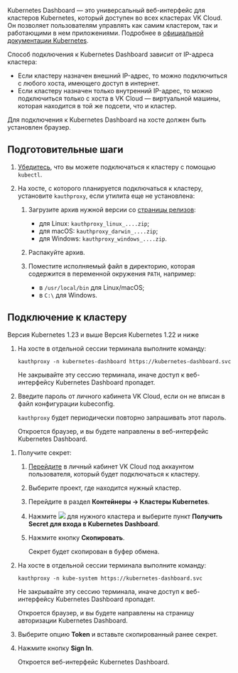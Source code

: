 Kubernetes Dashboard — это универсальный веб-интерфейс для кластеров Kubernetes, который доступен во всех кластерах VK Cloud. Он позволяет пользователям управлять как самим кластером, так и работающими в нем приложениями. Подробнее в [официальной документации Kubernetes](https://kubernetes.io/docs/tasks/access-application-cluster/web-ui-dashboard/).

Способ подключения к Kubernetes Dashboard зависит от IP-адреса кластера:

- Если кластеру назначен внешний IP-адрес, то можно подключиться с любого хоста, имеющего доступ в интернет.
- Если кластеру назначен только внутренний IP-адрес, то можно подключиться только с хоста в VK Cloud — виртуальной машины, которая находится в той же подсети, что и кластер.

Для подключения к Kubernetes Dashboard на хосте должен быть установлен браузер.

## Подготовительные шаги

1. [Убедитесь](../kubectl#proverka_podklyucheniya_k_klasteru), что вы можете подключаться к кластеру с помощью `kubectl`.

1. На хосте, с которого планируется подключаться к кластеру, установите `kauthproxy`, если утилита еще не установлена:

   1. Загрузите архив нужной версии со [страницы релизов](https://github.com/int128/kauthproxy/releases):

      - для Linux: `kauthproxy_linux_....zip`;
      - для macOS: `kauthproxy_darwin_....zip`;
      - для Windows: `kauthproxy_windows_....zip`.

   1. Распакуйте архив.

   1. Поместите исполняемый файл в директорию, которая содержится в переменной окружения `PATH`, например:

      - в `/usr/local/bin` для Linux/macOS;
      - в `C:\` для Windows.

## Подключение к кластеру

<tabs>
<tablist>
<tab>Версия Kubernetes 1.23 и выше</tab>
<tab>Версия Kubernetes 1.22 и ниже</tab>
</tablist>
<tabpanel>

1. На хосте в отдельной сессии терминала выполните команду:

   ```console
   kauthproxy -n kubernetes-dashboard https://kubernetes-dashboard.svc
   ```

   <warn>

   Не закрывайте эту сессию терминала, иначе доступ к веб-интерфейсу Kubernetes Dashboard пропадет.

   </warn>

1. Введите пароль от личного кабинета VK Cloud, если он не вписан в файл конфигурации kubeconfig.

   `kauthproxy` будет периодически повторно запрашивать этот пароль.

   Откроется браузер, и вы будете направлены в веб-интерфейс Kubernetes Dashboard.

</tabpanel>
<tabpanel>

1. Получите секрет:

   1. [Перейдите](https://msk.cloud.vk.com/app/) в личный кабинет VK Cloud под аккаунтом пользователя, который будет подключаться к кластеру.
   1. Выберите проект, где находится нужный кластер.
   1. Перейдите в раздел **Контейнеры → Кластеры Kubernetes**.
   1. Нажмите ![ ](/ru/assets/more-icon.svg "inline") для нужного кластера и выберите пункт **Получить Secret для входа в Kubernetes Dashboard**.
   1. Нажмите кнопку **Скопировать**.

      Секрет будет скопирован в буфер обмена.

1. На хосте в отдельной сессии терминала выполните команду:

   ```console
   kauthproxy -n kube-system https://kubernetes-dashboard.svc
   ```

   <warn>

   Не закрывайте эту сессию терминала, иначе доступ к веб-интерфейсу Kubernetes Dashboard пропадет.

   </warn>

   Откроется браузер, и вы будете направлены на страницу авторизации Kubernetes Dashboard.

1. Выберите опцию **Token** и вставьте скопированный ранее секрет.

1. Нажмите кнопку **Sign In**.

   Откроется веб-интерфейс Kubernetes Dashboard.

</tabpanel>
</tabs>
